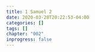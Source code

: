 ```yaml
---
title: 1 Samuel 2
date: 2020-03-28T20:22:53-04:00
categories: []
tags: []
chapter: "002"
inprogress: false
---
```


